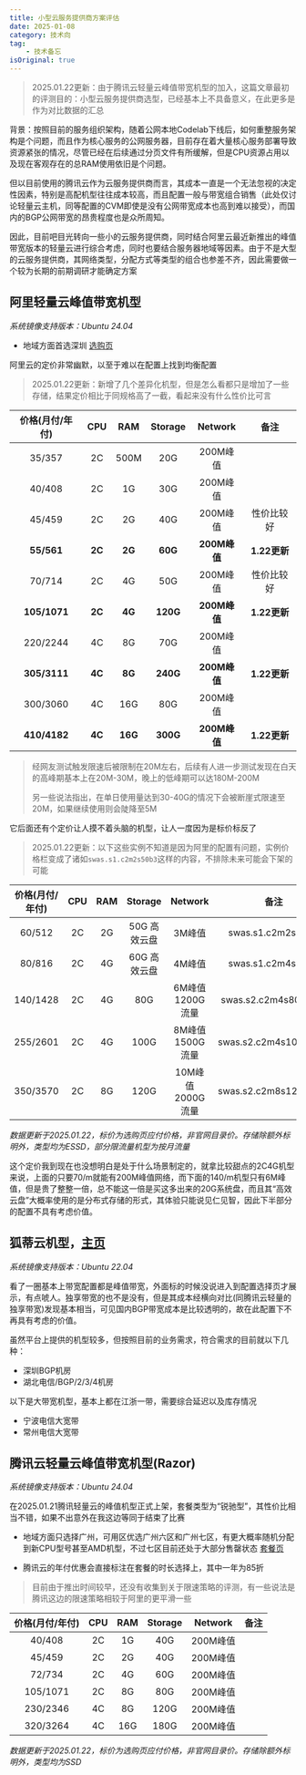 ```yaml
---
title: 小型云服务提供商方案评估
date: 2025-01-08
category: 技术向
tag:
    - 技术备忘
isOriginal: true
---
```


> 2025.01.22更新：由于腾讯云轻量云峰值带宽机型的加入，这篇文章最初的评测目的：小型云服务提供商选型，已经基本上不具备意义，在此更多是作为对比数据的汇总

背景：按照目前的服务组织架构，随着公网本地Codelab下线后，如何重整服务架构是个问题，而且作为核心服务的公网服务器，目前存在着大量核心服务部署导致资源紧张的情况，尽管已经在后续通过分页文件有所缓解，但是CPU资源占用以及现在客观存在的总RAM使用依旧是个问题。

但以目前使用的腾讯云作为云服务提供商而言，其成本一直是一个无法忽视的决定性因素，特别是高配机型往往成本较高，而且配置一般与带宽组合销售（此处仅讨论轻量云主机，同等配置的CVM即使是没有公网带宽成本也高到难以接受），而国内的BGP公网带宽的昂贵程度也是众所周知。

因此，目前吧目光转向一些小的云服务提供商，同时结合阿里云最近新推出的峰值带宽版本的轻量云进行综合考虑，同时也要结合服务器地域等因素。由于不是大型的云服务提供商，其网络类型，分配方式等类型的组合也参差不齐，因此需要做一个较为长期的前期调研才能确定方案

<!-- more -->

## 阿里轻量云峰值带宽机型

*系统镜像支持版本：Ubuntu 24.04*

- 地域方面首选深圳 [选购页](https://common-buy.aliyun.com/?commodityCode=swas&regionId=cn-shenzhen)

阿里云的定价非常幽默，以至于难以在配置上找到均衡配置

> 2025.01.22更新：新增了几个差异化机型，但是怎么看都只是增加了一些存储，结果定价相比于同规格高了一截，看起来没有什么性价比可言

| 价格(月付/年付) |  CPU   |   RAM   | Storage  |   Network    |     备注     |
| :-------------: | :----: | :-----: | :------: | :----------: | :----------: |
|     35/357      |   2C   |  500M   |   20G    |   200M峰值   |              |
|     40/408      |   2C   |   1G    |   30G    |   200M峰值   |              |
|     45/459      |   2C   |   2G    |   40G    |   200M峰值   |  性价比较好  |
|   **55/561**    | **2C** | **2G**  | **60G**  | **200M峰值** | **1.22更新** |
|     70/714      |   2C   |   4G    |   50G    |   200M峰值   |  性价比较好  |
|  **105/1071**   | **2C** | **4G**  | **120G** | **200M峰值** | **1.22更新** |
|    220/2244     |   4C   |   8G    |   70G    |   200M峰值   |              |
|  **305/3111**   | **4C** | **8G**  | **240G** | **200M峰值** | **1.22更新** |
|    300/3060     |   4C   |   16G   |   80G    |   200M峰值   |              |
|  **410/4182**   | **4C** | **16G** | **300G** | **200M峰值** | **1.22更新** |

> 经网友测试触发限速后被限制在20M左右，后续有人进一步测试发现在白天的高峰期基本上在20M-30M，晚上的低峰期可以达180M-200M
>
> 另一些说法指出，在单日使用量达到30-40G的情况下会被断崖式限速至20M，如果继续使用则会陡降至5M

它后面还有个定价让人摸不着头脑的机型，让人一度因为是标价标反了

> 2025.01.22更新：以下这些实例不知道是因为阿里的配置有问题，实例价格栏变成了诸如`swas.s1.c2m2s50b3`这样的内容，不排除未来可能会下架的可能

| 价格(月付/年付) | CPU  | RAM  |   Storage    |      Network      |         备注          |
| :-------------: | :--: | :--: | :----------: | :---------------: | :-------------------: |
|     60/512      |  2C  |  2G  | 50G 高效云盘 |      3M峰值       |   swas.s1.c2m2s50b3   |
|     80/816      |  2C  |  4G  | 60G 高效云盘 |      4M峰值       |   swas.s1.c2m4s60b4   |
|    140/1428     |  2C  |  4G  |     80G      | 6M峰值 1200G流量  | swas.s2.c2m4s80b6t12  |
|    255/2601     |  2C  |  4G  |     100G     | 8M峰值 1500G流量  | swas.s2.c2m4s100b8t15 |
|    350/3570     |  2C  |  8G  |     120G     | 10M峰值 2000G流量 | swas.s2.c2m8s120b10t2 |

*数据更新于2025.01.22，标价为选购页应付价格，非官网目录价。存储除额外标明外，类型均为ESSD，部分限流量机型为按月流量*

这个定价我到现在也没想明白是处于什么场景制定的，就拿比较甜点的2C4G机型来说，上面的只要70/m就能有200M峰值网络，而下面的140/m机型只有6M峰值，但是贵了整整一倍，总不能这一倍是买这多出来的20G系统盘，而且其“高效云盘”大概率使用的是分布式存储的形式，其体验只能说见仁见智，因此下半部分的配置不具有考虑价值。

## 狐蒂云机型，[主页](www.szhdy.com)

*系统镜像支持版本：Ubuntu 22.04*

看了一圈基本上带宽配置都是峰值带宽，外面标的时候没说进入到配置选择页才展示，有点唬人。独享带宽的也不是没有，但是其成本经横向对比(同腾讯云轻量的独享带宽)发现基本相当，可见国内BGP带宽成本是比较透明的，故在此配置下不再具有考虑的价值。

虽然平台上提供的机型较多，但按照目前的业务需求，符合需求的目前就以下几种：

- 深圳BGP机房
- 湖北电信/BGP/2/3/4机房

以下是大带宽机型，基本上都在江浙一带，需要综合延迟以及库存情况

- 宁波电信大宽带
- 常州电信大宽带

## 腾讯云轻量云峰值带宽机型(Razor)

*系统镜像支持版本：Ubuntu 24.04*

在2025.01.21腾讯轻量云的峰值机型正式上架，套餐类型为“锐驰型”，其性价比相当不错，如果不出意外在我这边等同于结束了比赛

- 地域方面只选择广州，可用区优选广州六区和广州七区，有更大概率随机分配到新CPU型号甚至AMD机型，不过七区目前还处于大部分售罄状态 [套餐页](https://buy.cloud.tencent.com/lighthouse?blueprintType=PURE_OS&blueprintOfficialId=lhbp-1l4ptuvm&regionId=1&zone=ap-guangzhou-6)

- 腾讯云的年付优惠会直接标注在套餐的时长选择上，其中一年为85折

> 目前由于推出时间较早，还没有收集到关于限速策略的评测，有一些说法是腾讯这边的限速策略相较于阿里的更平滑一些

| 价格(月付/年付) | CPU  | RAM  | Storage | Network  | 备注 |
| :-------------: | :--: | :--: | :-----: | :------: | :--: |
|     40/408      |  2C  |  1G  |   40G   | 200M峰值 |      |
|     45/459      |  2C  |  2G  |   40G   | 200M峰值 |      |
|     72/734      |  2C  |  4G  |   60G   | 200M峰值 |      |
|    105/1071     |  2C  |  8G  |   80G   | 200M峰值 |      |
|    230/2346     |  4C  |  8G  |  120G   | 200M峰值 |      |
|    320/3264     |  4C  | 16G  |  180G   | 200M峰值 |      |

*数据更新于2025.01.22，标价为选购页应付价格，非官网目录价。存储除额外标明外，类型均为SSD*

